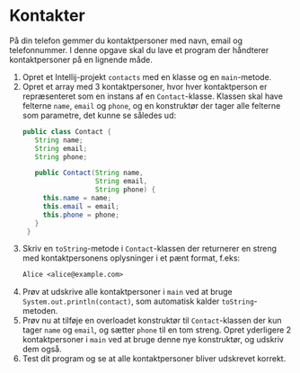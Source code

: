 # Kontakter

På din telefon gemmer du kontaktpersoner med navn, email og telefonnummer. I denne opgave skal du lave et program der håndterer kontaktpersoner på en lignende måde.

1. Opret et Intellij-projekt `contacts` med en klasse og en `main`-metode.
2. Opret et array med 3 kontaktpersoner, hvor hver kontaktperson er repræsenteret som en instans af en `Contact`-klasse. Klassen skal have felterne `name`, `email` og `phone`, og en konstruktør der tager alle felterne som parametre, det kunne se således ud:
   ```java
   public class Contact {
      String name;
      String email;
      String phone;

      public Contact(String name, 
                     String email, 
                     String phone) {
        this.name = name;
        this.email = email;
        this.phone = phone;
      }
    }
    ```
3. Skriv en `toString`-metode i `Contact`-klassen der returnerer en streng med kontaktpersonens oplysninger i et pænt format, f.eks:
    ```txt
    Alice <alice@example.com>
    ```
3. Prøv at udskrive alle kontaktpersoner i `main` ved at bruge `System.out.println(contact)`, som automatisk kalder `toString`-metoden.
4. Prøv nu at tilføje en overloadet konstruktør til `Contact`-klassen der kun tager `name` og `email`, og sætter `phone` til en tom streng. Opret yderligere 2 kontaktpersoner i `main` ved at bruge denne nye konstruktør, og udskriv dem også.
5. Test dit program og se at alle kontaktpersoner bliver udskrevet korrekt.